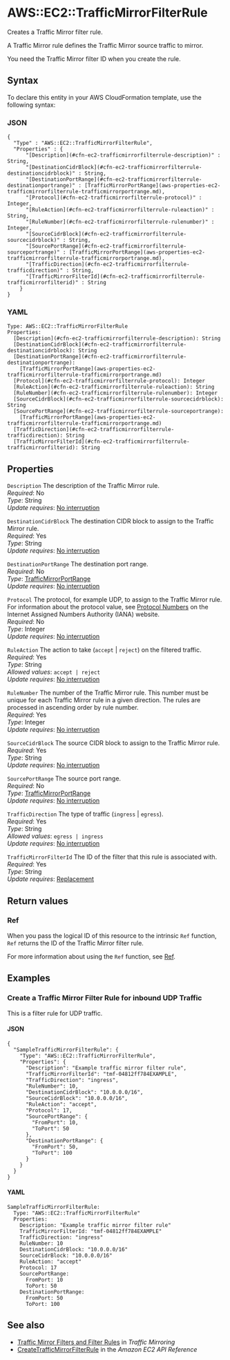 # AWS::EC2::TrafficMirrorFilterRule<a name="aws-resource-ec2-trafficmirrorfilterrule"></a>

Creates a Traffic Mirror filter rule\. 

A Traffic Mirror rule defines the Traffic Mirror source traffic to mirror\.

You need the Traffic Mirror filter ID when you create the rule\.

## Syntax<a name="aws-resource-ec2-trafficmirrorfilterrule-syntax"></a>

To declare this entity in your AWS CloudFormation template, use the following syntax:

### JSON<a name="aws-resource-ec2-trafficmirrorfilterrule-syntax.json"></a>

```
{
  "Type" : "AWS::EC2::TrafficMirrorFilterRule",
  "Properties" : {
      "[Description](#cfn-ec2-trafficmirrorfilterrule-description)" : String,
      "[DestinationCidrBlock](#cfn-ec2-trafficmirrorfilterrule-destinationcidrblock)" : String,
      "[DestinationPortRange](#cfn-ec2-trafficmirrorfilterrule-destinationportrange)" : [TrafficMirrorPortRange](aws-properties-ec2-trafficmirrorfilterrule-trafficmirrorportrange.md),
      "[Protocol](#cfn-ec2-trafficmirrorfilterrule-protocol)" : Integer,
      "[RuleAction](#cfn-ec2-trafficmirrorfilterrule-ruleaction)" : String,
      "[RuleNumber](#cfn-ec2-trafficmirrorfilterrule-rulenumber)" : Integer,
      "[SourceCidrBlock](#cfn-ec2-trafficmirrorfilterrule-sourcecidrblock)" : String,
      "[SourcePortRange](#cfn-ec2-trafficmirrorfilterrule-sourceportrange)" : [TrafficMirrorPortRange](aws-properties-ec2-trafficmirrorfilterrule-trafficmirrorportrange.md),
      "[TrafficDirection](#cfn-ec2-trafficmirrorfilterrule-trafficdirection)" : String,
      "[TrafficMirrorFilterId](#cfn-ec2-trafficmirrorfilterrule-trafficmirrorfilterid)" : String
    }
}
```

### YAML<a name="aws-resource-ec2-trafficmirrorfilterrule-syntax.yaml"></a>

```
Type: AWS::EC2::TrafficMirrorFilterRule
Properties: 
  [Description](#cfn-ec2-trafficmirrorfilterrule-description): String
  [DestinationCidrBlock](#cfn-ec2-trafficmirrorfilterrule-destinationcidrblock): String
  [DestinationPortRange](#cfn-ec2-trafficmirrorfilterrule-destinationportrange): 
    [TrafficMirrorPortRange](aws-properties-ec2-trafficmirrorfilterrule-trafficmirrorportrange.md)
  [Protocol](#cfn-ec2-trafficmirrorfilterrule-protocol): Integer
  [RuleAction](#cfn-ec2-trafficmirrorfilterrule-ruleaction): String
  [RuleNumber](#cfn-ec2-trafficmirrorfilterrule-rulenumber): Integer
  [SourceCidrBlock](#cfn-ec2-trafficmirrorfilterrule-sourcecidrblock): String
  [SourcePortRange](#cfn-ec2-trafficmirrorfilterrule-sourceportrange): 
    [TrafficMirrorPortRange](aws-properties-ec2-trafficmirrorfilterrule-trafficmirrorportrange.md)
  [TrafficDirection](#cfn-ec2-trafficmirrorfilterrule-trafficdirection): String
  [TrafficMirrorFilterId](#cfn-ec2-trafficmirrorfilterrule-trafficmirrorfilterid): String
```

## Properties<a name="aws-resource-ec2-trafficmirrorfilterrule-properties"></a>

`Description`  <a name="cfn-ec2-trafficmirrorfilterrule-description"></a>
The description of the Traffic Mirror rule\.  
*Required*: No  
*Type*: String  
*Update requires*: [No interruption](https://docs.aws.amazon.com/AWSCloudFormation/latest/UserGuide/using-cfn-updating-stacks-update-behaviors.html#update-no-interrupt)

`DestinationCidrBlock`  <a name="cfn-ec2-trafficmirrorfilterrule-destinationcidrblock"></a>
The destination CIDR block to assign to the Traffic Mirror rule\.  
*Required*: Yes  
*Type*: String  
*Update requires*: [No interruption](https://docs.aws.amazon.com/AWSCloudFormation/latest/UserGuide/using-cfn-updating-stacks-update-behaviors.html#update-no-interrupt)

`DestinationPortRange`  <a name="cfn-ec2-trafficmirrorfilterrule-destinationportrange"></a>
The destination port range\.  
*Required*: No  
*Type*: [TrafficMirrorPortRange](aws-properties-ec2-trafficmirrorfilterrule-trafficmirrorportrange.md)  
*Update requires*: [No interruption](https://docs.aws.amazon.com/AWSCloudFormation/latest/UserGuide/using-cfn-updating-stacks-update-behaviors.html#update-no-interrupt)

`Protocol`  <a name="cfn-ec2-trafficmirrorfilterrule-protocol"></a>
The protocol, for example UDP, to assign to the Traffic Mirror rule\.  
For information about the protocol value, see [Protocol Numbers](https://www.iana.org/assignments/protocol-numbers/protocol-numbers.xhtml) on the Internet Assigned Numbers Authority \(IANA\) website\.  
*Required*: No  
*Type*: Integer  
*Update requires*: [No interruption](https://docs.aws.amazon.com/AWSCloudFormation/latest/UserGuide/using-cfn-updating-stacks-update-behaviors.html#update-no-interrupt)

`RuleAction`  <a name="cfn-ec2-trafficmirrorfilterrule-ruleaction"></a>
The action to take \(`accept` \| `reject`\) on the filtered traffic\.  
*Required*: Yes  
*Type*: String  
*Allowed values*: `accept | reject`  
*Update requires*: [No interruption](https://docs.aws.amazon.com/AWSCloudFormation/latest/UserGuide/using-cfn-updating-stacks-update-behaviors.html#update-no-interrupt)

`RuleNumber`  <a name="cfn-ec2-trafficmirrorfilterrule-rulenumber"></a>
The number of the Traffic Mirror rule\. This number must be unique for each Traffic Mirror rule in a given direction\. The rules are processed in ascending order by rule number\.  
*Required*: Yes  
*Type*: Integer  
*Update requires*: [No interruption](https://docs.aws.amazon.com/AWSCloudFormation/latest/UserGuide/using-cfn-updating-stacks-update-behaviors.html#update-no-interrupt)

`SourceCidrBlock`  <a name="cfn-ec2-trafficmirrorfilterrule-sourcecidrblock"></a>
The source CIDR block to assign to the Traffic Mirror rule\.  
*Required*: Yes  
*Type*: String  
*Update requires*: [No interruption](https://docs.aws.amazon.com/AWSCloudFormation/latest/UserGuide/using-cfn-updating-stacks-update-behaviors.html#update-no-interrupt)

`SourcePortRange`  <a name="cfn-ec2-trafficmirrorfilterrule-sourceportrange"></a>
The source port range\.  
*Required*: No  
*Type*: [TrafficMirrorPortRange](aws-properties-ec2-trafficmirrorfilterrule-trafficmirrorportrange.md)  
*Update requires*: [No interruption](https://docs.aws.amazon.com/AWSCloudFormation/latest/UserGuide/using-cfn-updating-stacks-update-behaviors.html#update-no-interrupt)

`TrafficDirection`  <a name="cfn-ec2-trafficmirrorfilterrule-trafficdirection"></a>
The type of traffic \(`ingress` \| `egress`\)\.  
*Required*: Yes  
*Type*: String  
*Allowed values*: `egress | ingress`  
*Update requires*: [No interruption](https://docs.aws.amazon.com/AWSCloudFormation/latest/UserGuide/using-cfn-updating-stacks-update-behaviors.html#update-no-interrupt)

`TrafficMirrorFilterId`  <a name="cfn-ec2-trafficmirrorfilterrule-trafficmirrorfilterid"></a>
The ID of the filter that this rule is associated with\.  
*Required*: Yes  
*Type*: String  
*Update requires*: [Replacement](https://docs.aws.amazon.com/AWSCloudFormation/latest/UserGuide/using-cfn-updating-stacks-update-behaviors.html#update-replacement)

## Return values<a name="aws-resource-ec2-trafficmirrorfilterrule-return-values"></a>

### Ref<a name="aws-resource-ec2-trafficmirrorfilterrule-return-values-ref"></a>

When you pass the logical ID of this resource to the intrinsic `Ref` function, `Ref` returns the ID of the Traffic Mirror filter rule\.

For more information about using the `Ref` function, see [Ref](https://docs.aws.amazon.com/AWSCloudFormation/latest/UserGuide/intrinsic-function-reference-ref.html)\.

## Examples<a name="aws-resource-ec2-trafficmirrorfilterrule--examples"></a>

### Create a Traffic Mirror Filter Rule for inbound UDP Traffic<a name="aws-resource-ec2-trafficmirrorfilterrule--examples--Create_a_Traffic_Mirror_Filter_Rule_for_inbound_UDP_Traffic"></a>

This is a filter rule for UDP traffic\.

#### JSON<a name="aws-resource-ec2-trafficmirrorfilterrule--examples--Create_a_Traffic_Mirror_Filter_Rule_for_inbound_UDP_Traffic--json"></a>

```
{
  "SampleTrafficMirrorFilterRule": {
    "Type": "AWS::EC2::TrafficMirrorFilterRule",
    "Properties": {
      "Description": "Example traffic mirror filter rule",
      "TrafficMirrorFilterId": "tmf-04812ff784EXAMPLE",
      "TrafficDirection": "ingress",
      "RuleNumber": 10,
      "DestinationCidrBlock": "10.0.0.0/16",
      "SourceCidrBlock": "10.0.0.0/16",
      "RuleAction": "accept",
      "Protocol": 17,
      "SourcePortRange": {
        "FromPort": 10,
        "ToPort": 50
      },
      "DestinationPortRange": {
        "FromPort": 50,
        "ToPort": 100
      }
    }
  }
}
```

#### YAML<a name="aws-resource-ec2-trafficmirrorfilterrule--examples--Create_a_Traffic_Mirror_Filter_Rule_for_inbound_UDP_Traffic--yaml"></a>

```
SampleTrafficMirrorFilterRule:
  Type: "AWS::EC2::TrafficMirrorFilterRule"
  Properties:
    Description: "Example traffic mirror filter rule"
    TrafficMirrorFilterId: "tmf-04812ff784EXAMPLE"
    TrafficDirection: "ingress"
    RuleNumber: 10
    DestinationCidrBlock: "10.0.0.0/16"
    SourceCidrBlock: "10.0.0.0/16"
    RuleAction: "accept"
    Protocol: 17
    SourcePortRange:
      FromPort: 10
      ToPort: 50
    DestinationPortRange:
      FromPort: 50
      ToPort: 100
```

## See also<a name="aws-resource-ec2-trafficmirrorfilterrule--seealso"></a>
+ [Traffic Mirror Filters and Filter Rules](https://docs.aws.amazon.com/vpc/latest/mirroring/traffic-mirroring-how-it-works.html#traffic-mirroring-filters) in *Traffic Mirroring*
+ [CreateTrafficMirrorFilterRule](https://docs.aws.amazon.com/AWSEC2/latest/APIReference/API_CreateTrafficMirrorFilterRule.html) in the *Amazon EC2 API Reference*